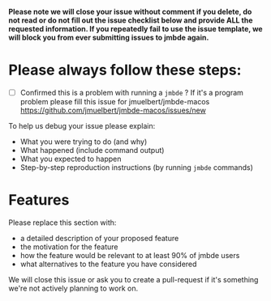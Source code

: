 **Please note we will close your issue without comment if you delete, do not read or do not fill out the issue checklist below and provide ALL the requested information. If you repeatedly fail to use the issue template, we will block you from ever submitting issues to jmbde again.**

# Please always follow these steps:
- [ ] Confirmed this is a problem with running a `jmbde` ? If it's a program problem please fill this issue for jmuelbert/jmbde-macos https://github.com/jmuelbert/jmbde-macos/issues/new

To help us debug your issue please explain:
- What you were trying to do (and why)
- What happened (include command output)
- What you expected to happen
- Step-by-step reproduction instructions (by running `jmbde` commands)

# Features
Please replace this section with:
- a detailed description of your proposed feature
- the motivation for the feature
- how the feature would be relevant to at least 90% of jmbde users
- what alternatives to the feature you have considered

We will close this issue or ask you to create a pull-request if it's something we're not actively planning to work on.

